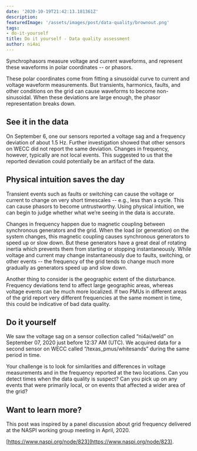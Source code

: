 ```yaml
---
date: '2020-10-19T21:42:13.181361Z'
description: 
featuredImage: '/assets/images/post/data-quality/brownout.png'
tags:
- do-it-yourself
title: Do it yourself - Data quality assessment
author: ni4ai
---
```


Synchrophasors measure voltage and current waveforms, and represent these waveforms in polar coordinates -- or phasors.

These polar coordinates come from fitting a sinusoidal curve to current and voltage waveform measurements.
But transients, harmonics, faults, and other conditions on the grid can cause waveforms to become non-sinusoidal. 
When these deviations are large enough, the phasor representation breaks down.

## See it in the data
On September 6, one our sensors reported a voltage sag and a frequency deviation of about 1.5 Hz.
Further investigation showed that other sensors on WECC did not report the same deviation.
Changes in frequency, however, typically are not local events.
This suggested to us that the reported deviation could potentially be an artifact of the data.

## Physical intuition saves the day
Transient events such as faults or switching can cause the voltage or current to change on very short timescales -- e.g., less than a cycle. This can cause phasors to become untrustworthy. 
Using physical intuition, we can begin to judge whether what we’re seeing in the data is accurate. 

Changes in frequency happen due to magnetic coupling between synchronous generators and the grid.
When the load (or generation) on the system changes, this magnetic coupling causes synchronous generators to speed up or slow down. 
But these generators have a great deal of rotating inertia which prevents them from starting or stopping instantaneously. 
While voltage and current may change instantaneously due to faults, switching, or other events -- the frequency of the grid tends to change much more gradually as generators speed up and slow down.

Another thing to consider is the geographic extent of the disturbance. Frequency deviations tend to affect large geographic areas, whereas voltage events can be much more localized. If two PMUs in different areas of the grid report very different frequencies at the same moment in time, this could be indicative of bad data quality.

## Do it yourself
We saw the voltage sag on a sensor collection called “ni4ai/weld” on September 07, 2020 just before 12:37 AM (UTC). We acquired data for a second sensor on WECC called “/texas_pmus/whitesands” during the same period in time. 

Your challenge is to look for similarities and differences in voltage measurements and in the frequency reported at the two locations. Can you detect times when the data quality is suspect? Can you pick up on any events that were primarily local, or on events that affected a wider area of the grid?

## Want to learn more?
This post was inspired by a panel discussion about grid frequency delivered at the NASPI working group meeting in April, 2020. 

[https://www.naspi.org/node/823](https://www.naspi.org/node/823).


